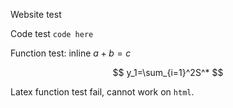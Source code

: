 Website test

Code test `code here`

Function test: inline $a+b=c$

$$
y_1=\sum_{i=1}^2S^*
$$

Latex function test fail, cannot work on `html`.
